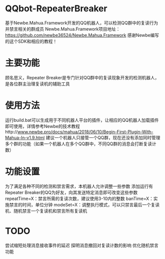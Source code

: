 # QQbot-RepeaterBreaker
基于Newbe.Mahua.Framework开发的QQ机器人，可以检测QQ群中的复读行为并禁言相关的群成员
Newbe.Mahua.Framework项目地址：https://github.com/newbe36524/Newbe.Mahua.Framework
感谢Newbe编写的这个SDK和相应的教程！

# 主要功能
顾名思义，Repeater Breaker是专门针对QQ群中的复读现象开发的检测机器人，是各位群主治理复读机的辅助工具

# 使用方法
运行build.bat可以生成用于不同机器人平台的插件，让相应的QQ机器人加载插件即可使用，详情参考Newbe的技术教程http://www.newbe.pro/docs/mahua/2018/06/10/Begin-First-Plugin-With-Mahua-In-v1.9.html
建议一个机器人只接管一个QQ群，现在还没有添加同时管理多个群的功能（如果一个机器人在多个QQ群中，不同QQ群的消息会打断复读计数）

# 功能设置
为了满足各种不同的检测和禁言需求，本机器人允许调整一些参数
添加运行有Repeater Breaker的QQ为好友，向其发送特定消息即可改变这些参数
repeatTime=X：禁言所需的复读次数，建议使用3-10内的整数
banTime=X：实施禁言的时间，单位分钟
modeSet=X：调整执行模式，可以只禁言最后一个复读机、随机禁言一个复读机和禁言所有复读机

# TODO
尝试缩短处理消息接收事件的延迟
探明消息撤回对复读计数的影响
优化随机禁言功能
